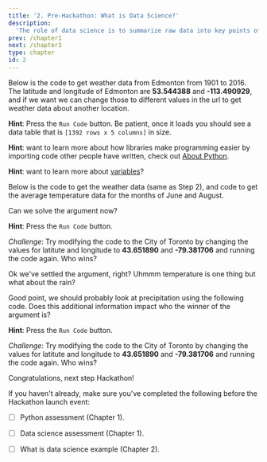 ```yaml
---
title: '2. Pre-Hackathon: What is Data Science?'
description:
  'The role of data science is to summarize raw data into key points of information. This helps us to understand the elements that are most relevant to our needs and to make decisions based on those elements, rather than trying to absorb and use a mass of raw data, which would be overwhelming.'
prev: /chapter1
next: /chapter3
type: chapter
id: 2
---
```


<exercise id="1" title="A Data Science Example" type="slides">

<slides source="chapter2_01_datastory">
</slides>

</exercise>

<exercise id="2" title="Let's Wrangle Some Weather Data!">

Below is the code to get weather data from Edmonton from 1901 to 2016. The latitude and longitude of Edmonton are **53.544388** and **-113.490929**, and if we want we can change those to different values in the url to get weather data about another location.

<codeblock id="02_01">

</codeblock>

**Hint**: Press the `Run Code` button. Be patient, once it loads you should see a data table that is `[1392 rows x 5 columns]` in size.

**Hint**: want to learn more about how libraries make programming easier by importing code other people have written, check out [About Python](https://www.python.org/about).

**Hint**: want to learn more about [variables](https://www.tutorialspoint.com/python/python_variable_types.htm)?

</exercise>

<exercise id="3" title="Settling The Argument">

Below is the code to get the weather data (same as Step 2), and code to get the average temperature data for the months of June and August. 

Can we solve the argument now?

<codeblock id="02_02">

</codeblock>

**Hint**: Press the `Run Code` button.

*Challenge*: Try modifying the code to the City of Toronto by changing the values for latitute and longitude to **43.651890** and **-79.381706** and running the code again. Who wins?

</exercise>

<exercise id="4" title="But What About Rain?">

Ok we've settled the argument, right? Uhmmm temperature is one thing but what about the rain? 

Good point, we should probably look at precipitation using the following code. Does this additional information impact who the winner of the argument is?

<codeblock id="02_03">

</codeblock>

**Hint**: Press the `Run Code` button.

*Challenge*: Try modifying the code to the City of Toronto by changing the values for latitute and longitude to **43.651890** and **-79.381706** and running the code again. Who wins?

</exercise>

<exercise id="5" title="Pre-Hackathon Checklist">

Congratulations, next step Hackathon!

If you haven't already, make sure you've completed the following before the Hackathon launch event:

 - [ ] Python assessment (Chapter 1).

- [ ] Data science assessment (Chapter 1).

- [ ] What is data science example (Chapter 2).



</exercise>


